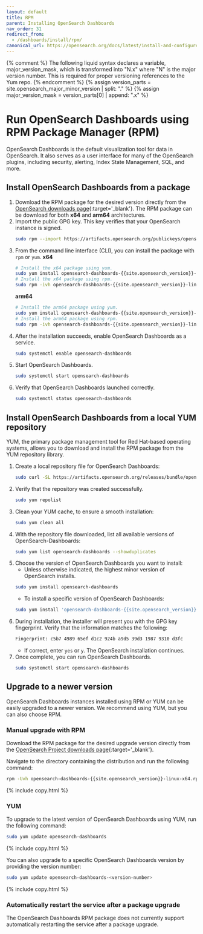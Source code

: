 ```yaml
---
layout: default
title: RPM
parent: Installing OpenSearch Dashboards
nav_order: 31
redirect_from: 
  - /dashboards/install/rpm/
canonical_url: https://opensearch.org/docs/latest/install-and-configure/install-dashboards/rpm/
---
```


{% comment %}
The following liquid syntax declares a variable, major_version_mask, which is transformed into "N.x" where "N" is the major version number. This is required for proper versioning references to the Yum repo.
{% endcomment %}
{% assign version_parts = site.opensearch_major_minor_version | split: "." %}
{% assign major_version_mask = version_parts[0] | append: ".x" %}

# Run OpenSearch Dashboards using RPM Package Manager (RPM)

OpenSearch Dashboards is the default visualization tool for data in OpenSearch. It also serves as a user interface for many of the OpenSearch plugins, including security, alerting, Index State Management, SQL, and more.

## Install OpenSearch Dashboards from a package

1. Download the RPM package for the desired version directly from the [OpenSearch downloads page](https://opensearch.org/downloads.html){:target='\_blank'}. The RPM package can be download for both **x64** and **arm64** architectures.
1. Import the public GPG key. This key verifies that your OpenSearch instance is signed.
    ```bash
    sudo rpm --import https://artifacts.opensearch.org/publickeys/opensearch.pgp
    ```
1. From the command line interface (CLI), you can install the package with `rpm` or `yum`.
    **x64**
    ```bash
    # Install the x64 package using yum.
    sudo yum install opensearch-dashboards-{{site.opensearch_version}}-linux-x64.rpm
    # Install the x64 package using rpm.
    sudo rpm -ivh opensearch-dashboards-{{site.opensearch_version}}-linux-x64.rpm
    ```
    **arm64**
    ```bash
    # Install the arm64 package using yum.
    sudo yum install opensearch-dashboards-{{site.opensearch_version}}-linux-arm64.rpm
    # Install the arm64 package using rpm.
    sudo rpm -ivh opensearch-dashboards-{{site.opensearch_version}}-linux-arm64.rpm
    ```
1. After the installation succeeds, enable OpenSearch Dashboards as a service.
    ```bash
    sudo systemctl enable opensearch-dashboards
    ```
1. Start OpenSearch Dashboards.
    ```bash
    sudo systemctl start opensearch-dashboards
    ```
1. Verify that OpenSearch Dashboards launched correctly.
    ```bash
    sudo systemctl status opensearch-dashboards
    ```

## Install OpenSearch Dashboards from a local YUM repository

YUM, the primary package management tool for Red Hat-based operating systems, allows you to download and install the RPM package from the YUM repository library. 

1. Create a local repository file for OpenSearch Dashboards:
   ```bash
   sudo curl -SL https://artifacts.opensearch.org/releases/bundle/opensearch-dashboards/{{major_version_mask}}/opensearch-dashboards-{{major_version_mask}}.repo -o /etc/yum.repos.d/opensearch-dashboards-{{major_version_mask}}.repo
   ```
1. Verify that the repository was created successfully.
    ```bash
    sudo yum repolist
    ```
1. Clean your YUM cache, to ensure a smooth installation:
   ```bash
   sudo yum clean all
   ```
1. With the repository file downloaded, list all available versions of OpenSearch-Dashboards:
   ```bash
   sudo yum list opensearch-dashboards --showduplicates
   ```
1. Choose the version of OpenSearch Dashboards you want to install: 
   - Unless otherwise indicated, the highest minor version of OpenSearch installs.
   ```bash
   sudo yum install opensearch-dashboards
   ```
   - To install a specific version of OpenSearch Dashboards:
   ```bash
   sudo yum install 'opensearch-dashboards-{{site.opensearch_version}}'
   ```
1. During installation, the installer will present you with the GPG key fingerprint. Verify that the information matches the following:
   ```bash
   Fingerprint: c5b7 4989 65ef d1c2 924b a9d5 39d3 1987 9310 d3fc
   ```
    - If correct, enter `yes` or `y`. The OpenSearch installation continues.
1. Once complete, you can run OpenSearch Dashboards.
    ```bash
    sudo systemctl start opensearch-dashboards
    ```

## Upgrade to a newer version

OpenSearch Dashboards instances installed using RPM or YUM can be easily upgraded to a newer version. We recommend using YUM, but you can also choose RPM.


### Manual upgrade with RPM

Download the RPM package for the desired upgrade version directly from the [OpenSearch Project downloads page](https://opensearch.org/downloads.html){:target='\_blank'}.

Navigate to the directory containing the distribution and run the following command:

```bash
rpm -Uvh opensearch-dashboards-{{site.opensearch_version}}-linux-x64.rpm
```
{% include copy.html %}

### YUM

To upgrade to the latest version of OpenSearch Dashboards using YUM, run the following command:

```bash
sudo yum update opensearch-dashboards
```
{% include copy.html %}

You can also upgrade to a specific OpenSearch Dashboards version by providing the version number:
 
 ```bash
 sudo yum update opensearch-dashboards-<version-number>
 ```
 {% include copy.html %}

### Automatically restart the service after a package upgrade

The OpenSearch Dashboards RPM package does not currently support automatically restarting the service after a package upgrade.

